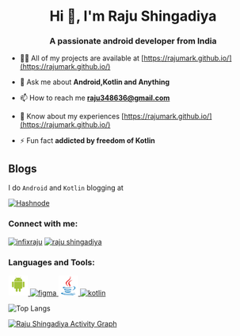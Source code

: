 <h1 align="center">Hi 👋, I'm Raju Shingadiya</h1>
<h3 align="center">A passionate android developer from India</h3>

- 👨‍💻 All of my projects are available at [https://rajumark.github.io/](https://rajumark.github.io/)

- 💬 Ask me about **Android,Kotlin and Anything**

- 📫 How to reach me **raju348636@gmail.com**

- 📄 Know about my experiences [https://rajumark.github.io/](https://rajumark.github.io/)

- ⚡ Fun fact **addicted by freedom of Kotlin**

## Blogs
I do `Android` and `Kotlin` blogging at <br>

<a href="https://kotlinfan.hashnode.dev/" target="_blank"><img src="https://img.shields.io/badge/Kotlin-Fan-303030?style=for-the-badge&logo=android" alt="Hashnode"></a>


<h3 align="left">Connect with me:</h3>
<p align="left">
<a href="https://twitter.com/infixraju" target="blank"><img align="center" src="https://raw.githubusercontent.com/rahuldkjain/github-profile-readme-generator/master/src/images/icons/Social/twitter.svg" alt="infixraju" height="30" width="40" /></a>
<a href="https://linkedin.com/in/raju shingadiya" target="blank"><img align="center" src="https://raw.githubusercontent.com/rahuldkjain/github-profile-readme-generator/master/src/images/icons/Social/linked-in-alt.svg" alt="raju shingadiya" height="30" width="40" /></a>
</p>

<h3 align="left">Languages and Tools:</h3>
<p align="left"> <a href="https://developer.android.com" target="_blank" rel="noreferrer"> <img src="https://raw.githubusercontent.com/devicons/devicon/master/icons/android/android-original-wordmark.svg" alt="android" width="40" height="40"/> </a> <a href="https://www.figma.com/" target="_blank" rel="noreferrer"> <img src="https://www.vectorlogo.zone/logos/figma/figma-icon.svg" alt="figma" width="40" height="40"/> </a> <a href="https://www.java.com" target="_blank" rel="noreferrer"> <img src="https://raw.githubusercontent.com/devicons/devicon/master/icons/java/java-original.svg" alt="java" width="40" height="40"/> </a> <a href="https://kotlinlang.org" target="_blank" rel="noreferrer"> <img src="https://www.vectorlogo.zone/logos/kotlinlang/kotlinlang-icon.svg" alt="kotlin" width="40" height="40"/> </a> </p>

![Top Langs](https://github-readme-stats.vercel.app/api/top-langs/?username=rajumark&layout=compact&theme=light)

<a href="https://github.com/rajumark/github-readme-activity-graph"><img alt="Raju Shingadiya Activity Graph" src="https://activity-graph.herokuapp.com/graph?username=rajumark&&theme=white" /></a>


